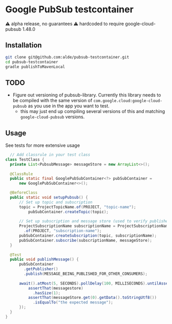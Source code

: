 # Google PubSub testcontainer

:warning: alpha release, no guarantees
:warning: hardcoded to require google-cloud-pubsub 1.48.0

## Installation

```bash
git clone git@github.com:alde/pubsub-testcontainer.git
cd pubsub-testcontainer
gradle publishToMavenLocal
```

## TODO
* Figure out versioning of pubsub-library. Currently this library needs to be compiled with the
 same version of `com.google.cloud:google-cloud-pubsub` as you use in the app you want to test.
  * this may just end up compiling several versions of this and matching `google-cloud-pubsub` versions.  
  
  
## Usage

See tests for more extensive usage

```java
  // Add classrule in your test class
class TestClass {
  private List<PubsubMessage> messageStore = new ArrayList<>();
  
  @ClassRule
  public static final GooglePubSubContainer<?> pubSubContainer =
      new GooglePubSubContainer<>();

  @BeforeClass
  public static void setupPubsub() {
      // Set up topic and subscription
      topic = ProjectTopicName.of(PROJECT, "topic-name");
          pubSubContainer.createTopic(topic);
    
      // Set up subscription and message store (used to verify published messages)
      ProjectSubscriptionName subscriptionName = ProjectSubscriptionName
        .of(PROJECT, "subscription-name");
      pubSubContainer.createSubscription(topic, subscriptionName);
      pubSubContainer.subscribe(subscriptionName, messageStore);
  }
  
  @Test
  public void publishMessage() {
      pubSubContainer
        .getPublisher()
        .publish(MESSAGE_BEING_PUBLISHED_FOR_OTHER_CONSUMERS);
      
      await().atMost(5, SECONDS).pollDelay(100, MILLISECONDS).untilAsserted(() -> {
          assertThat(messagestore)
            .hasSize(1);
          assertThat(messageStore.get(0).getData().toStringUtf8())
            .isEqualTo("the expected message");
      });
  }
}

```
